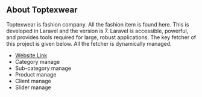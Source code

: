 ## About Toptexwear

Toptexwear is fashion company. All the fashion item is found here. This is developed in Laravel and the version is 7.
Laravel is accessible, powerful, and provides tools required for large, robust applications.
The key fetcher of this project is given below. All the fetcher is dynamically managed.
- [Website Link](http://toptexwear.com)
- Category manage
- Sub-category manage
- Product manage
- Client manage
- Slider manage
